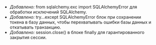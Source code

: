 - *Добавлено:* from sqlalchemy.exc import SQLAlchemyError для обработки исключений SQLAlchemy.
- *Добавлено:* try...except SQLAlchemyError блок при сохранении токена в базу данных, чтобы перехватывать ошибки базы данных и откатывать транзакцию.
- *Добавлено:* session.close() в блоке finally для гарантированного закрытия сессии.
